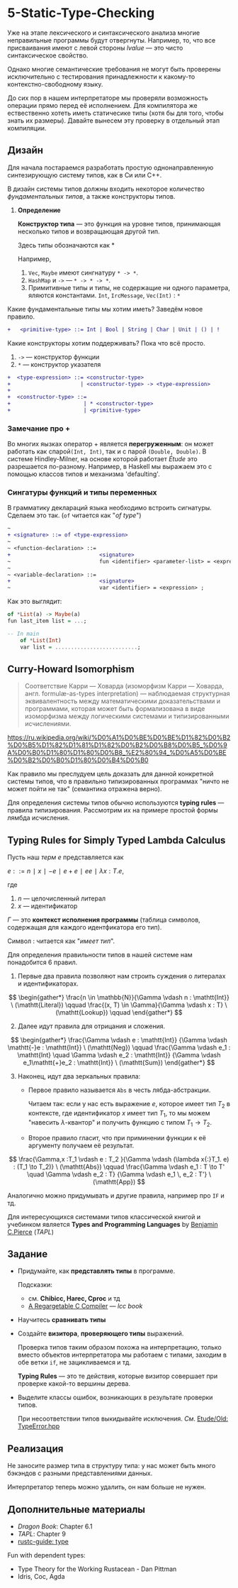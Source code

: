 
# 5-Static-Type-Checking

Уже на этапе лексического и синтаксического анализа многие неправильные
программы будут отвергнуты. Например, то, что все присваивания имеют с левой
стороны *lvalue* — это чисто синтаксическое свойство.

Однако многие семантические требования не могут быть проверены исключительно с
тестирования принадлежности к какому-то контекстно-свободному языку.

До сих пор в нашем интерпретаторе мы проверяли возможность операции прямо перед
её исполнением. Для компилятора же ествественно хотеть иметь статичесике типы
(хотя бы для того, чтобы знать их размеры). Давайте вынесем эту проверку в
отдельный этап компиляции.

## Дизайн

Для начала постараемся разработать простую однонаправленную синтезирующую
систему типов, как в Си или С++.

В дизайн системы типов должны входить некоторое количество *фундаментальных
типов*,  а также конструкторы типов.


1. **Определение**

   **Конструктор типа** — это функция на уровне типов, принимающая несколько
   типов и возвращающая другой тип.

   Здесь типы обозначаются как \*

   Например,

   1. `Vec`, `Maybe` имеют сингнатуру `* -> *`.
   2. `HashMap` и `->` — `* -> * -> *`.
   3. Примитивные типы и типы, не содержащие ни одного параметра, яляются
      константами. `Int`, `IrcMessage`, `Vec(Int)` : `*`


Какие фундаментальные типы мы хотим иметь? Заведём новое правило.

```diff
+   <primitive-type> ::= Int | Bool | String | Char | Unit | () | !
```
Какие конструкторы хотим поддерживать? Пока что всё просто.

1. `->` — конструктор функции
2. `*` — конструктор указателя

```diff
+  <type-expression> ::= <constructor-type>
+                      | <constructor-type> -> <type-expression>
+
+  <constructor-type> ::=
+                       | * <constructor-type>
+                       | <primitive-type>
```


### Замечание про +

Во многих яызках оператор + является **перегруженным**: он может работать как
спарой`(Int, Int)`, так и с парой `(Double, Double)`. В системе Hindley-Milner,
на основе которой работает *Étude* это разрешается по-разному. Например, в
Haskell мы выражаем это с помощью классов типов и механизма 'defaulting'.

### Сингатуры функций и типы переменных

В грамматику деклараций языка необходимо встроить сигнатуры. Сделаем это так.
(`of` читается как "*of type*")

```diff
~
+ <signature> ::= of <type-expression>
~
~ <function-declaration> ::=
+                            <signature>
~                            fun <identifier> <parameter-list> = <expression> ;
~
~ <variable-declaration> ::=
+                            <signature>
~                            var <identifier> = <expression> ;
```

Как это выглядит:

```haskell
of *List(a) -> Maybe(a)
fun last_item list = ...;

-- In main
    of *List(Int)
    var list = ..........................;
```

## Curry-Howard Isomorphism

> Соответствие Карри — Ховарда (изоморфизм Карри — Ховарда, англ.
> formulæ-as-types interpretation) — наблюдаемая структурная эквивалентность
> между математическими доказательствами и программами, которая может быть
> формализована в виде изоморфизма между логическими системами и
> типизированными исчислениями.

https://ru.wikipedia.org/wiki/%D0%A1%D0%BE%D0%BE%D1%82%D0%B2%D0%B5%D1%82%D1%81%D1%82%D0%B2%D0%B8%D0%B5_%D0%9A%D0%B0%D1%80%D1%80%D0%B8_%E2%80%94_%D0%A5%D0%BE%D0%B2%D0%B0%D1%80%D0%B4%D0%B0

Как правило мы преслудуем цель доказать для данной конкретной системы типов,
что в правильно типизированных программах "ничто не может пойти не так"
(семантика отражена верно).

Для определения системы типов обычно используются **typing rules** — правила
типизирования. Рассмотрим их на примере простой формы лямбда исчисления.

## Typing Rules for Simply Typed Lambda Calculus

Пусть наш *терм* $e$ представляется как

$e ::= n∣x∣−e∣e + e∣ee∣λx:T.e$,

где
1. $n$ — целочисленный литерал
2. $x$ — идентификатор

$\Gamma$ — это **контекст исполнения программы** (таблица символов, содержащая
для каждого идентфикатора его тип).

Символ $:$ читается как "*имеет тип*".

Для определения правильности типов в нашей системе нам понадобится 6 правил.

1. Первые два правила позволяют нам строить суждения о литералах и
   идентификаторах.

$$
\begin{gather*}
\frac{n \in \mathbb{N}}{\Gamma \vdash n : \mathtt{Int}} \ (\mathtt{Literal}) \qquad
\frac{(x, T) \in \Gamma}{\Gamma \vdash x : T} \ (\mathtt{Lookup})  \qquad
\end{gather*}
$$

2. Далее идут правила для отрицания и сложения.

$$
\begin{gather*}
\frac{\Gamma \vdash e : \mathtt{Int}}
     {\Gamma \vdash \mathtt{-}e : \mathtt{Int}} \ (\mathtt{Neg}) \qquad
\frac{\Gamma \vdash e_1 : \mathtt{Int} \quad \Gamma \vdash e_2 : \mathtt{Int}}
     {\Gamma \vdash e_1\mathtt{+}e_2 : \mathtt{Int}} \ (\mathtt{Sum})
\end{gather*}
$$


3. Наконец, идут два зеркальных правила:

   - Первое правило называется `Abs` в  честь лябда-абстракции.

     Читаем так: если у нас есть выражение $e$, которое имеет тип $T_2$ в
     контексте, где идентификатор $x$ имеет тип $T_1$, то мы можем "навесить
     $\lambda$-квантор" и получить функцию с типом $T_1 \to T_2$.

   - Второе правило гласит, что при приминении функции к её аргументу получаем её результат.

$$
\frac{\Gamma,x :T_1 \vdash e : T_2 }{\Gamma \vdash (\lambda x{:}T_1. e) : (T_1 \to T_2)} \ (\mathtt{Abs}) \qquad
\frac{\Gamma \vdash e_1 : T \to T' \quad \Gamma \vdash e_2 : T}
     {\Gamma \vdash e_1 \, e_2 : T'} \ (\mathtt{App})
$$


Аналогично можно придумывать и другие правила, например про `IF` и тд.

Для интересующихся системами типов классической книгой и учебинком является
**Types and Programming Languages** by
[Benjamin C.Pierce](http://www.cis.upenn.edu/~bcpierce) (*TAPL*)

## Задание

- Придумайте, как **представлять типы** в программе.

  Подсказки:
  - см. **Chibicc, Harec, Cproc** и тд
  - [A Regargetable C Compiler](https://drh.github.io/lcc/) — *lcc book*

- Научитесь **сравнивать типы**
- Создайте **визитора**,  **проверяющего типы** выражений.

  Проверка типов таким образом похожа на интерпретацию, только вместо объектов
  интерпретатора мы работаем с типами, заходим в обе ветки `if`, не
  зацикливаемся и тд.

  **Typing Rules** — это те действия, которые визитор совершает при проверке
  какой-то вершины дерева.

- Выделите классы ошибок, возникающих в результате проверки типов.

  При несоответствии типов выкидывайте исключения. *См*.
  [Etude/Old: TypeError.hpp](https://github.com/otakubeam/etude/blob/0.1.0/src/types/check/type_error.hpp)

## Реализация

Не заносите размер типа в структуру типа: у нас может быть много бэкэндов с
разными представлениями данных.

Интерпретатор теперь можно удалить, он нам больше не нужен.

## Дополнительные материалы

- *Dragon Book*: Chapter 6.1
- *TAPL*: Chapter 9
- [rustc-guide: type](https://rustc-dev-guide.rust-lang.org/ty.html)

Fun with dependent types:
- Type Theory for the Working Rustacean - Dan Pittman
- Idris, Coc, Agda



